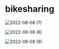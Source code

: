 # bikesharing

![2022-08-08 (7)](https://user-images.githubusercontent.com/103701561/183543436-fbeddc0e-c16c-49fc-8201-8abe9207cfc0.png)



![2022-08-08 (8)](https://user-images.githubusercontent.com/103701561/183543458-e15200d6-6468-4989-a3a4-12c2813fa529.png)




![2022-08-08 (9)](https://user-images.githubusercontent.com/103701561/183543469-992e83c1-6255-4920-b7d5-119e231c6b79.png)
